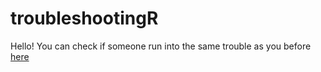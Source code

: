 # troubleshootingR

Hello! You can check if someone run into the same trouble as you before [here](https://impact-initiatives.github.io/troubleshootingR/index.html)

